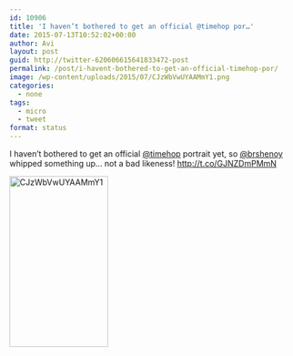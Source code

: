 ```yaml
---
id: 10906
title: 'I haven’t bothered to get an official @timehop por…'
date: 2015-07-13T10:52:02+00:00
author: Avi
layout: post
guid: http://twitter-620606615641833472-post
permalink: /post/i-havent-bothered-to-get-an-official-timehop-por/
image: /wp-content/uploads/2015/07/CJzWbVwUYAAMmY1.png
categories:
  - none
tags:
  - micro
  - tweet
format: status
---
```

I haven’t bothered to get an official [@timehop](http://twitter.com/timehop) portrait yet, so [@brshenoy](http://twitter.com/brshenoy) whipped something up… not a bad likeness! http://t.co/GJNZDmPMmN

<img width="173" height="300" src="http://aviflax.com/wp-content/uploads/2015/07/CJzWbVwUYAAMmY1-173x300.png" class="attachment-medium" alt="CJzWbVwUYAAMmY1" />
